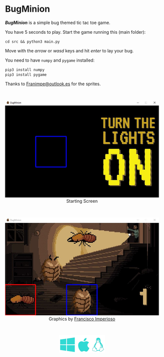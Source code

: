# BugMinion

***BugMinion*** is a simple bug themed tic tac toe game.

You have 5 seconds to play. Start the game running this (main folder):
```
cd src && python3 main.py
```

Move with the _arrow_ or _wasd_ keys and hit _enter_ to lay your bug.

You need to have `numpy` and `pygame` installed:
```
pip3 install numpy
pip3 install pygame
```

Thanks to Franimpe@outlook.es for the sprites.

<br><p align="center"><img src="./screenshots/startingscreen.png"/>Starting Screen</p>
<br><p align="center"><img src="./screenshots/game.png"/>Graphics by <a href="mailto:Franimpe@outlook.es">Francisco Imperioso</a></p>
<br><p align="center"><img src="./screenshots/platforms.png"/></p>